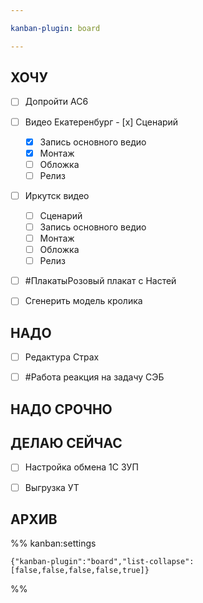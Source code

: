 ```yaml
---

kanban-plugin: board

---
```


## ХОЧУ

- [ ] Допройти AC6
- [ ] Видео Екатеренбург
	  - [x] Сценарий
	- [x] Запись основного ведио
	- [x] Монтаж
	- [ ] Обложка
	- [ ] Релиз
- [ ] Иркутск видео
	- [ ] Сценарий
	- [ ] Запись основного ведио
	- [ ] Монтаж
	- [ ] Обложка
	- [ ] Релиз
- [ ] #ПлакатыРозовый плакат с Настей
- [ ] Сгенерить модель кролика


## НАДО

- [ ] Редактура Страх
- [ ] #Работа реакция на задачу СЭБ


## НАДО СРОЧНО



## ДЕЛАЮ СЕЙЧАС

- [ ] Настройка обмена 1С ЗУП
- [ ] Выгрузка УТ


## АРХИВ





%% kanban:settings
```
{"kanban-plugin":"board","list-collapse":[false,false,false,false,true]}
```
%%